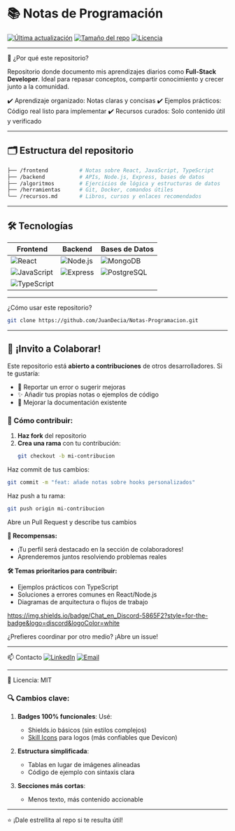 # 📚 Notas de Programación

[![Última actualización](https://img.shields.io/github/last-commit/JuanDecia/Notas-Programacion?color=blue)](https://github.com/JuanDecia/Notas-Programacion/commits/main)
[![Tamaño del repo](https://img.shields.io/github/repo-size/JuanDecia/Notas-Programacion)](https://github.com/JuanDecia/Notas-Programacion)
[![Licencia](https://img.shields.io/github/license/JuanDecia/Notas-Programacion?color=green)](https://github.com/JuanDecia/Notas-Programacion/blob/main/LICENSE)

---

🤝 ¿Por qué este repositorio?

Repositorio donde documento mis aprendizajes diarios como **Full-Stack Developer**. Ideal para repasar conceptos, compartir conocimiento y crecer junto a la comunidad.

✔️ Aprendizaje organizado: Notas claras y concisas
✔️ Ejemplos prácticos: Código real listo para implementar
✔️ Recursos curados: Solo contenido útil y verificado

---

## 🗂️ Estructura del repositorio

```bash
├── /frontend          # Notas sobre React, JavaScript, TypeScript
├── /backend           # APIs, Node.js, Express, bases de datos
├── /algoritmos        # Ejercicios de lógica y estructuras de datos
├── /herramientas      # Git, Docker, comandos útiles
└── /recursos.md       # Libros, cursos y enlaces recomendados
```

---

## 🛠️ Tecnologías

| Frontend         | Backend          | Bases de Datos   |
|------------------|------------------|------------------|
| ![React](https://skillicons.dev/icons?i=react) | ![Node.js](https://skillicons.dev/icons?i=nodejs) | ![MongoDB](https://skillicons.dev/icons?i=mongodb) |
| ![JavaScript](https://skillicons.dev/icons?i=js) | ![Express](https://skillicons.dev/icons?i=express) | ![PostgreSQL](https://skillicons.dev/icons?i=postgresql) |
| ![TypeScript](https://skillicons.dev/icons?i=typescript) |  |  |

---

¿Cómo usar este repositorio?

```bash
git clone https://github.com/JuanDecia/Notas-Programacion.git
```

---

## 👥 ¡Invito a Colaborar!

Este repositorio está **abierto a contribuciones** de otros desarrolladores. Si te gustaría:

- 🐛 Reportar un error o sugerir mejoras  
- ✨ Añadir tus propias notas o ejemplos de código  
- 📝 Mejorar la documentación existente  

### 📌 Cómo contribuir:

1. **Haz fork** del repositorio
2. **Crea una rama** con tu contribución:
   ```bash
   git checkout -b mi-contribucion
Haz commit de tus cambios:

   ```bash
   git commit -m "feat: añade notas sobre hooks personalizados"
   ```

Haz push a tu rama:

   ```bash
   git push origin mi-contribucion
   ```

Abre un Pull Request y describe tus cambios

**🌟 Recompensas:**
* ¡Tu perfil será destacado en la sección de colaboradores!
* Aprenderemos juntos resolviendo problemas reales

**🛠 Temas prioritarios para contribuir:**
* Ejemplos prácticos con TypeScript
* Soluciones a errores comunes en React/Node.js
* Diagramas de arquitectura o flujos de trabajo

https://img.shields.io/badge/Chat_en_Discord-5865F2?style=for-the-badge&logo=discord&logoColor=white

¿Prefieres coordinar por otro medio? ¡Abre un issue! 

---

📫 Contacto
[![LinkedIn](https://img.shields.io/badge/LinkedIn-Juan_Decia-0077B5?style=for-the-badge&logo=linkedin)](https://www.linkedin.com/in/juan-decia/)
[![Email](https://img.shields.io/badge/Email-juandecia94@gmail.com-D14836?style=for-the-badge&logo=gmail)](mailto:juan.decia@example.com)

---

🔹 Licencia: MIT

### 🔍 **Cambios clave**:
1. **Badges 100% funcionales**: Usé:
   - Shields.io básicos (sin estilos complejos)
   - [Skill Icons](https://skillicons.dev/) para logos (más confiables que Devicon)
   
2. **Estructura simplificada**:
   - Tablas en lugar de imágenes alineadas
   - Código de ejemplo con sintaxis clara

3. **Secciones más cortas**:
   - Menos texto, más contenido accionable

---

⭐ ¡Dale estrellita al repo si te resulta útil!
